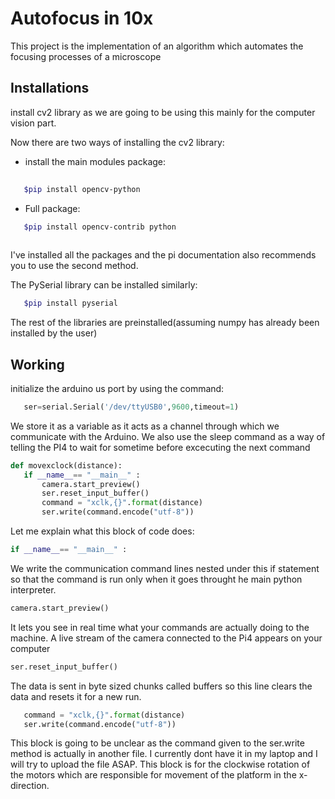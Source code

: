 # Autofocus in 10x

This project is the implementation of an algorithm which automates the focusing processes of a microscope
 
 ## Installations 
 install cv2 library as we are going to be using this mainly for the computer vision part.

 Now there are two ways of installing the cv2 library:

 * install the main modules package:
 ```bash 
    
    $pip install opencv-python
 ```
 *  Full package:
 ```bash
    $pip install opencv-contrib python
    
 ```
 I've installed all the packages and the pi documentation also recommends you to use the second method.

 The PySerial library can be installed similarly:
 ```bash
    $pip install pyserial
 ```
 The rest of the libraries are preinstalled(assuming numpy has already been installed by the user)

 ## Working 
 initialize the arduino us port by using the command:
 ```python
    ser=serial.Serial('/dev/ttyUSB0',9600,timeout=1)
 ```

 We store it as a variable as it acts as a channel through which we communicate with the Arduino.
 We also use the sleep command as a way of telling the PI4 to wait for sometime before excecuting the next command 
 ```python
 def movexclock(distance):
	if __name__== "__main__" :
		camera.start_preview()
		ser.reset_input_buffer()
		command = "xclk,{}".format(distance)
		ser.write(command.encode("utf-8"))
 ```  
 Let me explain what this block of code does:
 ```python
 if __name__== "__main__" :
 ```
 We write the communication command lines nested under this if statement so that the command is run only when it goes throught he main python interpreter.
 ``` python
 camera.start_preview()
 ```
 It lets you see in real time what your commands are actually doing to the machine.  A live stream of the camera connected to the Pi4 appears on your computer
 ```python
 ser.reset_input_buffer()
 ```
 The data is sent in byte sized chunks called buffers so this line clears the data and resets it for a new run.
 ```python
    command = "xclk,{}".format(distance)
    ser.write(command.encode("utf-8"))
 ```
 This block is going to be unclear as the command given to the ser.write method is actually in another file. I currently dont have it in my laptop and I will try to upload the file ASAP. This block is for the clockwise rotation of the motors which are responsible for movement of the platform in the x-direction.